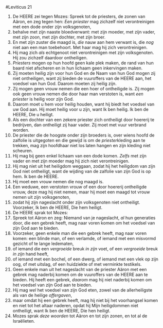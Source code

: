 #Leviticus 21
1. De HEERE zei tegen Mozes: Spreek tot de priesters, de zonen van Aäron, en zeg tegen hen: *Een priester* mag zichzelf niet verontreinigen met een dode onder zijn volksgenoten,
2. behalve met zijn naaste bloedverwant: met zijn moeder, met zijn vader, met zijn zoon, met zijn dochter, met zijn broer.
3. En met zijn zuster die maagd is, *die* nauw aan hem verwant is, die *nog* niet aan een man toebehoort. Met haar mag hij zich verontreinigen.
4. Hij mag zich *als* echtgenoot niet verontreinigen met zijn volksgenoten. Hij zou zichzelf daardoor ontheiligen.
5. *Priesters* mogen op hun hoofd geen kale plek maken, de rand van hun baard niet afscheren en in hun lichaam geen inkervingen maken.
6. Zij moeten heilig zijn voor hun God en de Naam van hun God mogen zij niet ontheiligen, want zij bieden de vuuroffers van de HEERE aan, het voedsel van hun God. Daarom moeten zij heilig zijn.
7. Zij mogen geen vrouw nemen die een hoer of ontheiligde is. Zij mogen ook geen vrouw nemen die door haar man verstoten is, want *een priester* is heilig voor zijn God.
8. Daarom moet u hem voor heilig houden, want hij biedt het voedsel van uw God aan. Hij moet heilig voor u zijn, want Ik ben heilig. Ik ben de HEERE, Die u heiligt.
9. Als een dochter van een zekere priester zich ontheiligt door hoererij te bedrijven, dan ontheiligt zij haar vader. Zij moet met vuur verbrand worden.
10. De priester die de hoogste onder zijn broeders is, over wiens hoofd de zalfolie is uitgegoten en die gewijd is om de *priester*kleding aan te trekken, mag zijn hoofdhaar niet los laten hangen en zijn kleding niet scheuren.
11. Hij mag bij geen enkel lichaam van een dode komen. *Zelfs* met zijn vader en met zijn moeder mag hij zich niet verontreinigen.
12. Hij mag niet uit het heiligdom weggaan, zodat hij het heiligdom van zijn God niet ontheiligt, want de wijding van de zalfolie van zijn God is op hem. Ik ben de HEERE.
13. Hij moet een vrouw nemen die nog maagd is.
14. Een weduwe, een verstoten vrouw of een door hoererij ontheiligde vrouw, deze mag hij niet nemen, maar hij moet een maagd tot vrouw nemen uit zijn volksgenoten,
15. zodat hij zijn nageslacht onder zijn volksgenoten niet ontheiligt. Voorzeker, Ik ben de HEERE, Die hem heiligt.
16. De HEERE sprak tot Mozes:
17. Spreek tot Aäron en zeg: Niemand van je nageslacht, *al* hun generaties door, die een gebrek heeft, mag naar voren komen om het voedsel van zijn God aan te bieden.
18. Voorzeker, geen enkele man die een gebrek heeft, mag naar voren komen: een blinde man, of een verlamde, of iemand met een misvormd gezicht of te lange ledematen,
19. of iemand die een *vergroeide* breuk *in zijn* voet, of een *vergroeide* breuk *in zijn* hand heeft,
20. of iemand met een bochel, of een dwerg, of iemand met een vlek op zijn oog, of met uitslag, of een huidziekte of met verminkte testikels.
21. Geen enkele man uit het nageslacht van de priester Aäron met een gebrek mag naderbij komen om de vuuroffers van de HEERE aan te bieden. Hij heeft een gebrek, *daarom* mag hij niet naderbij komen om het voedsel van zijn God aan te bieden.
22. Hij mag *wel* het voedsel van zijn God eten, zowel van de allerheiligste als van de heilige *offergaven*,
23. maar omdat hij een gebrek heeft, mag hij niet bij het voorhangsel komen en niet tot het altaar naderen, opdat hij Mijn heiligdommen niet ontheiligt, want Ik ben de HEERE, Die hen heiligt.
24. Mozes sprak *deze woorden* tot Aäron en tot zijn zonen, en tot al de Israëlieten.
